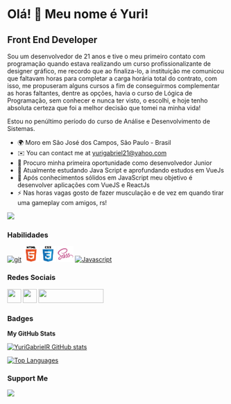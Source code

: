 Olá! 👋 Meu nome é Yuri!
==========================

Front End Developer
-----------------------------

Sou um desenvolvedor de 21 anos e tive o meu primeiro contato com programação quando estava realizando um curso profissionalizante de designer gráfico, me recordo que ao finaliza-lo, a instituição me comunicou que faltavam horas para completar a carga horária total do contrato, com isso, me propuseram alguns cursos a fim de conseguirmos complementar as horas faltantes, dentre as opções, havia o curso de Lógica de Programação, sem conhecer e nunca ter visto, o escolhi, e hoje tenho absoluta certeza que foi a melhor decisão que tomei na minha vida!

Estou no penúltimo período do curso de Análise e Desenvolvimento de Sistemas.

* 🌍  Moro em São José dos Campos, São Paulo - Brasil
* ✉️  You can contact me at [yurigabriel21@yahoo.com](mailto:yurigabriel21@yahoo.com)
* 🚀  Procuro minha primeira oportunidade como desenvolvedor Junior
* 🧠  Atualmente estudando Java Script e aprofundando estudos em VueJs
* 🚀  Após conhecimentos sólidos em JavaScript meu objetivo é desenvolver aplicações com VueJS e ReactJs
* ⚡  Nas horas vagas gosto de fazer musculação e de vez em quando tirar uma gameplay com amigos, rs!

<a href="https://www.github.com/YuriGabrielR" target="_blank" rel="noreferrer"><img
src="https://img.shields.io/github/followers/YuriGabrielR?logo=github&style=for-the-badge&color=3382ed&labelColor=171717" /></a>

### Habilidades

<p align="left">
<a href="https://git-scm.com/" target="_blank" target="_blank" rel="noreferrer"><img src="https://www.vectorlogo.zone/logos/git-scm/git-scm-icon.svg" width="36" height="36" alt="git" /></a>
<a href="https://www.w3.org/html/" target="_blank" rel="noreferrer"><img src="https://raw.githubusercontent.com/devicons/devicon/master/icons/html5/html5-original-wordmark.svg" width="36" height="36" alt="html5" /></a> 
<a href="https://developer.mozilla.org/pt-BR/docs/Web/CSS" target="_blank" rel="noreferrer"><img src="https://raw.githubusercontent.com/devicons/devicon/master/icons/css3/css3-original-wordmark.svg" width="36" height="36" alt="HTML5" /></a>
 <a href="https://sass-lang.com" target="_blank" rel="noreferrer"><img src="https://raw.githubusercontent.com/devicons/devicon/master/icons/sass/sass-original.svg" width="36" height="36" alt="sass"/></a>
<a href="https://developer.mozilla.org/en-US/docs/Web/JavaScript" target="_blank" rel="noreferrer"><img src="https://raw.githubusercontent.com/danielcranney/readme-generator/main/public/icons/skills/javascript-colored.svg" width="36" height="36" alt="Javascript" /></a>
  

### Redes Sociais

<p align="left"> 

 <a href="https://www.github.com/YuriGabrielR" target="_blank" rel="noreferrer"><img src="https://raw.githubusercontent.com/danielcranney/readme-generator/main/public/icons/socials/github-dark.svg" width="32" height="32" /></a> <a href="www.linkedin.com/in/yurigabrielramos" target="_blank" rel="noreferrer"><img src="https://raw.githubusercontent.com/danielcranney/readme-generator/main/public/icons/socials/linkedin.svg" width="32" height="32" /></a>
 <a href="https://wa.me/5512981946294" target="_blank" rel="noreferrer"><img src="https://img.shields.io/badge/WhatsApp-25D366?style=for-the-badge&logo=whatsapp&logoColor=white" width="150" height="32" /></a>
 
### Badges

<b>My GitHub Stats</b>

<a href="http://www.github.com/YuriGabrielR"><img src="https://github-readme-stats.vercel.app/api?username=YuriGabrielR&show_icons=true&hide=&count_private=true&title_color=3382ed&text_color=ffffff&icon_color=green&bg_color=171717&hide_border=true&show_icons=true" alt="YuriGabrielR GitHub stats" /></a>


<a href="https://github.com/YuriGabrielR" align="left"><img src="https://github-readme-stats.vercel.app/api/top-langs/?username=YuriGabrielR&layout=compact&title_color=3382ed&text_color=73e279&icon_color=73e279&bg_color=171717&hide_border=true&locale=en&custom_title=Top%20%Languages" alt="Top Languages" /></a>

### Support Me

<a href="https://www.buymeacoffee.com/YuriGabrielR"><img src="https://cdn.buymeacoffee.com/buttons/v2/default-yellow.png" width="200" /></a>
